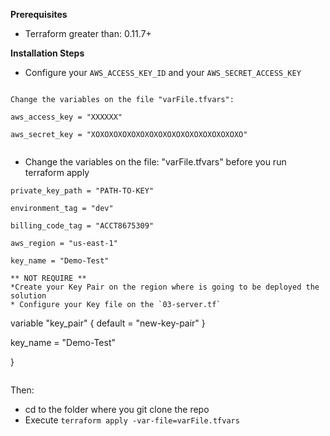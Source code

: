 **Prerequisites**

* Terraform greater than: 0.11.7+

**Installation Steps**

* Configure your `AWS_ACCESS_KEY_ID` and your `AWS_SECRET_ACCESS_KEY`
```

Change the variables on the file "varFile.tfvars": 

aws_access_key = "XXXXXX"

aws_secret_key = "XOXOXOXOXOXOXOXOXOXOXOXOXOXOXOXOXO"


```
* Change the variables on the file: "varFile.tfvars" before you run terraform apply
```
private_key_path = "PATH-TO-KEY"

environment_tag = "dev"

billing_code_tag = "ACCT8675309"

aws_region = "us-east-1"

key_name = "Demo-Test"
```

```
** NOT REQUIRE ** 
*Create your Key Pair on the region where is going to be deployed the solution
* Configure your Key file on the `03-server.tf`
```
variable "key_pair" {
  default = "new-key-pair"
}

  key_name = "Demo-Test"
  
}
```

```
Then:
* cd to the folder where you git clone the repo
* Execute `terraform apply -var-file=varFile.tfvars`
